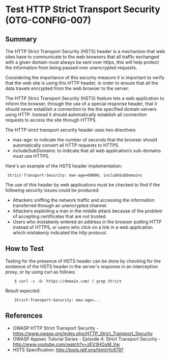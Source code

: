 # Test HTTP Strict Transport Security (OTG-CONFIG-007)


## Summary
The HTTP Strict Transport Security (HSTS) header is a mechanism that web sites have to communicate to the web browsers that all traffic exchanged with a given domain must always be sent over https, this will help protect the information from being passed over unencrypted requests.<br>


Considering the importance of this security measure it is important to verify that the web site is using this HTTP header, in order to ensure that all the data travels encrypted from the web browser to the server.<br>


The HTTP Strict Transport Security (HSTS) feature lets a web application to inform the browser, through the use of a special response header, that it should never establish a connection to the the specified domain servers using HTTP. Instead it should automatically establish all connection requests to access the site through HTTPS.


The HTTP strict transport security header uses two directives:
* max-age: to indicate the number of seconds that the browser should  automatically convert all HTTP requests to HTTPS.
* includeSubDomains:  to indicate that all web application’s sub-domains must use HTTPS.


Here's an example of the HSTS header implementation:<br>
```
 Strict-Transport-Security: max-age=60000; includeSubDomains
```

The use of this header by web applications must be checked to find if the following security issues could be produced:
* Attackers sniffing the network traffic and accessing the information transferred through an unencrypted channel.
* Attackers exploiting a man in the middle attack because of the problem of accepting certificates that are not trusted.
* Users who mistakenly entered an address in the browser putting HTTP instead of HTTPS, or users who click on a link in a web application which mistakenly indicated the http protocol.


## How to Test
Testing for the presence of HSTS header can be done by checking for the existence of the HSTS header in the server's response in an interception proxy, or by using curl as follows: <br>
```
    $ curl -s -D- https://domain.com/ | grep Strict
```

Result expected:<br>
```
    Strict-Transport-Security: max-age=...
```

## References
* OWASP HTTP Strict Transport Security - https://www.owasp.org/index.php/HTTP_Strict_Transport_Security
* OWASP Appsec Tutorial Series - Episode 4: Strict Transport Security - http://www.youtube.com/watch?v=zEV3HOuM_Vw
* HSTS Specification: http://tools.ietf.org/html/rfc6797
